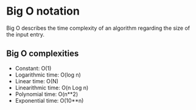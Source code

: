 # Big O notation

Big O describes the time complexity of an algorithm regarding the size of the input entry.

## Big O complexities

* Constant: O(1)
* Logarithmic time: O(log n)
* Linear time: O(N)
* Linearithmic time: O(n Log n)
* Polynomial time: O(n**2)
* Exponential time: O(10**n)
